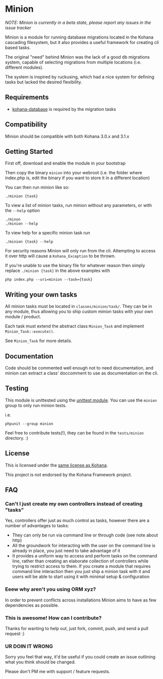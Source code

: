 # Minion

*NOTE: Minion is currently in a beta state, please report any issues in the issue tracker*

Minion is a module for running database migrations located in the Kohana cascading filesystem, but it also provides a useful framework for creating cli based tasks.

The original "need" behind Minion was the lack of a good db migrations system, capable of selecting migrations
from multiple locations (i.e. different modules).

The system is inspired by ruckusing, which had a nice system for defining tasks but lacked the desired flexibility.

## Requirements

* [kohana-database](https://github.com/kohana/database) is required by the migration tasks

## Compatibility

Minion should be compatible with both Kohana 3.0.x and 3.1.x

## Getting Started

First off, download and enable the module in your bootstrap

Then copy the binary `minion` into your webroot (i.e. the folder where index.php is, edit the binary if you want to store it in a different location)

You can then run minion like so:

	./minion {task}

To view a list of minion tasks, run minion without any parameters, or with the `--help` option

	./minon
	./minion --help

To view help for a specific minion task run

	./minion {task} --help

For security reasons Minion will only run from the cli.  Attempting to access it over http will cause
a `Kohana_Exception` to be thrown.

If you're unable to use the binary file for whatever reason then simply replace `./minion {task}` in the above 
examples with 

	php index.php --uri=minion --task={task}

## Writing your own tasks

All minion tasks must be located in `classes/minion/task/`.  They can be in any module, thus allowing you to 
ship custom minion tasks with your own module / product.

Each task must extend the abstract class `Minion_Task` and implement `Minion_Task::execute()`.

See `Minion_Task` for more details.

## Documentation

Code should be commented well enough not to need documentation, and minion can extract a class' doccomment to use
as documentation on the cli.

## Testing

This module is unittested using the [unittest module](http://github.com/kohana/unittest).
You can use the `minion` group to only run minion tests.

i.e.

	phpunit --group minion

Feel free to contribute tests(!), they can be found in the `tests/minion` directory. :)

## License

This is licensed under the [same license as Kohana](http://kohanaframework.org/license).

This project is not endorsed by the Kohana Framework project.

## FAQ

### Can't I just create my own controllers instead of creating "tasks"

Yes, controllers offer just as much control as tasks, however there are a number of advantages to tasks:

* They can only be run via command line or through code (see note about http)
* All the groundwork for interacting with the user on the command line is already in place, you 
  just need to take advantage of it
* It provides a uniform way to access and perform tasks on the command line, rather than creating an elaborate
  collection of controllers while trying to restrict access to them.  If you create a module that requires command
  line interaction then you just ship a minion task with it and users will be able to start using it with minimal
  setup &amp; configuration

### Eeew why aren't you using ORM xyz?

In order to prevent conflicts across installations Minion aims to have as few dependencies as possible.

### This is awesome! How can I contribute?

Thanks for wanting to help out, just fork, commit, push, and send a pull request :)

### UR DOIN IT WRONG

Sorry you feel that way, it'd be useful if you could create an issue outlining what you think should be changed.

Please don't PM me with support / feature requests.
